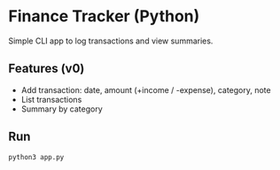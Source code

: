 # Finance Tracker (Python)

Simple CLI app to log transactions and view summaries.

## Features (v0)
- Add transaction: date, amount (+income / -expense), category, note
- List transactions
- Summary by category

## Run
```bash
python3 app.py
